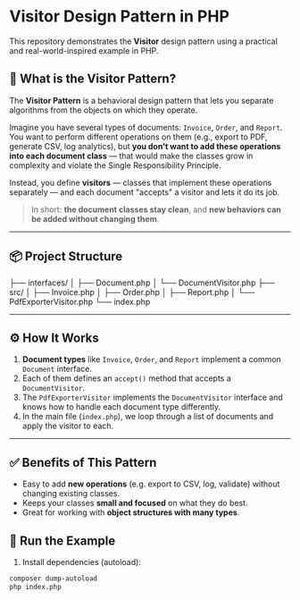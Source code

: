 # Visitor Design Pattern in PHP

This repository demonstrates the **Visitor** design pattern using a practical and real-world-inspired example in PHP.

## 🧠 What is the Visitor Pattern?

The **Visitor Pattern** is a behavioral design pattern that lets you separate algorithms from the objects on which they operate.

Imagine you have several types of documents: `Invoice`, `Order`, and `Report`. You want to perform different operations on them (e.g., export to PDF, generate CSV, log analytics), but **you don't want to add these operations into each document class** — that would make the classes grow in complexity and violate the Single Responsibility Principle.

Instead, you define **visitors** — classes that implement these operations separately — and each document "accepts" a visitor and lets it do its job.

> In short: **the document classes stay clean**, and **new behaviors can be added without changing them**.

---

## 📦 Project Structure

├── interfaces/ 
    │ ├── Document.php 
    │ └── DocumentVisitor.php 
├── src/ 
    │ ├── Invoice.php 
    │ ├── Order.php 
    │ ├── Report.php 
    │ └── PdfExporterVisitor.php 
└── index.php


---

## ⚙️ How It Works

1. **Document types** like `Invoice`, `Order`, and `Report` implement a common `Document` interface.
2. Each of them defines an `accept()` method that accepts a `DocumentVisitor`.
3. The `PdfExporterVisitor` implements the `DocumentVisitor` interface and knows how to handle each document type differently.
4. In the main file (`index.php`), we loop through a list of documents and apply the visitor to each.

---

## ✅ Benefits of This Pattern

- Easy to add **new operations** (e.g. export to CSV, log, validate) without changing existing classes.
- Keeps your classes **small and focused** on what they do best.
- Great for working with **object structures with many types**.

## 🧪 Run the Example

1. Install dependencies (autoload):

```bash
composer dump-autoload
php index.php

